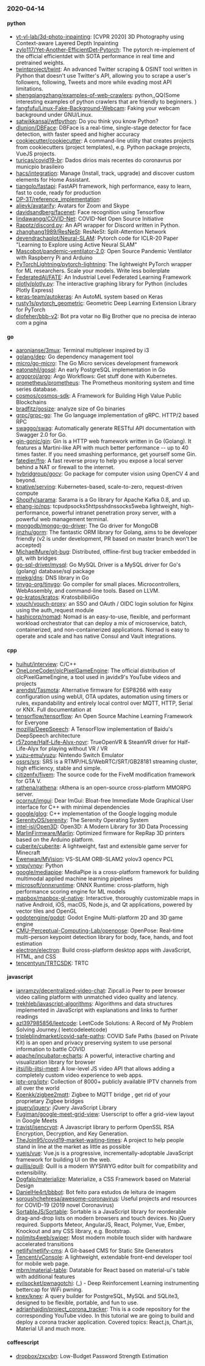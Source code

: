 ### 2020-04-14

#### python
* [vt-vl-lab/3d-photo-inpainting](https://github.com/vt-vl-lab/3d-photo-inpainting): [CVPR 2020] 3D Photography using Context-aware Layered Depth Inpainting
* [zylo117/Yet-Another-EfficientDet-Pytorch](https://github.com/zylo117/Yet-Another-EfficientDet-Pytorch): The pytorch re-implement of the official efficientdet with SOTA performance in real time and pretrained weights.
* [twintproject/twint](https://github.com/twintproject/twint): An advanced Twitter scraping & OSINT tool written in Python that doesn't use Twitter's API, allowing you to scrape a user's followers, following, Tweets and more while evading most API limitations.
* [shengqiangzhang/examples-of-web-crawlers](https://github.com/shengqiangzhang/examples-of-web-crawlers): python,,QQ(Some interesting examples of python crawlers that are friendly to beginners. )
* [fangfufu/Linux-Fake-Background-Webcam](https://github.com/fangfufu/Linux-Fake-Background-Webcam): Faking your webcam background under GNU/Linux.
* [satwikkansal/wtfpython](https://github.com/satwikkansal/wtfpython): Do you think you know Python?
* [dlunion/DBFace](https://github.com/dlunion/DBFace): DBFace is a real-time, single-stage detector for face detection, with faster speed and higher accuracy
* [cookiecutter/cookiecutter](https://github.com/cookiecutter/cookiecutter): A command-line utility that creates projects from cookiecutters (project templates), e.g. Python package projects, VueJS projects.
* [turicas/covid19-br](https://github.com/turicas/covid19-br): Dados dirios mais recentes do coronavrus por municpio brasileiro
* [hacs/integration](https://github.com/hacs/integration): Manage (Install, track, upgrade) and discover custom elements for Home Assistant.
* [tiangolo/fastapi](https://github.com/tiangolo/fastapi): FastAPI framework, high performance, easy to learn, fast to code, ready for production
* [DP-3T/reference_implementation](https://github.com/DP-3T/reference_implementation): 
* [alievk/avatarify](https://github.com/alievk/avatarify): Avatars for Zoom and Skype
* [davidsandberg/facenet](https://github.com/davidsandberg/facenet): Face recognition using Tensorflow
* [lindawangg/COVID-Net](https://github.com/lindawangg/COVID-Net): COVID-Net Open Source Initiative
* [Rapptz/discord.py](https://github.com/Rapptz/discord.py): An API wrapper for Discord written in Python.
* [zhanghang1989/ResNeSt](https://github.com/zhanghang1989/ResNeSt): ResNeSt: Split-Attention Network
* [devendrachaplot/Neural-SLAM](https://github.com/devendrachaplot/Neural-SLAM): Pytorch code for ICLR-20 Paper "Learning to Explore using Active Neural SLAM"
* [Mascobot/pandemic-ventilator-2.0](https://github.com/Mascobot/pandemic-ventilator-2.0): Open Source Pandemic Ventilator with Raspberry Pi and Arduino
* [PyTorchLightning/pytorch-lightning](https://github.com/PyTorchLightning/pytorch-lightning): The lightweight PyTorch wrapper for ML researchers. Scale your models. Write less boilerplate
* [FederatedAI/FATE](https://github.com/FederatedAI/FATE): An Industrial Level Federated Learning Framework
* [plotly/plotly.py](https://github.com/plotly/plotly.py): The interactive graphing library for Python (includes Plotly Express) 
* [keras-team/autokeras](https://github.com/keras-team/autokeras): An AutoML system based on Keras
* [rusty1s/pytorch_geometric](https://github.com/rusty1s/pytorch_geometric): Geometric Deep Learning Extension Library for PyTorch
* [diofeher/bbb-v2](https://github.com/diofeher/bbb-v2): Bot pra votar no Big Brother que no precisa de interao com a pgina

#### go
* [aaronjanse/3mux](https://github.com/aaronjanse/3mux): Terminal multiplexer inspired by i3
* [golang/dep](https://github.com/golang/dep): Go dependency management tool
* [micro/go-micro](https://github.com/micro/go-micro): The Go Micro services development framework
* [eatonphil/gosql](https://github.com/eatonphil/gosql): An early PostgreSQL implementation in Go
* [argoproj/argo](https://github.com/argoproj/argo): Argo Workflows: Get stuff done with Kubernetes.
* [prometheus/prometheus](https://github.com/prometheus/prometheus): The Prometheus monitoring system and time series database.
* [cosmos/cosmos-sdk](https://github.com/cosmos/cosmos-sdk):  A Framework for Building High Value Public Blockchains 
* [bradfitz/gosize](https://github.com/bradfitz/gosize): analyze size of Go binaries
* [grpc/grpc-go](https://github.com/grpc/grpc-go): The Go language implementation of gRPC. HTTP/2 based RPC
* [swaggo/swag](https://github.com/swaggo/swag): Automatically generate RESTful API documentation with Swagger 2.0 for Go.
* [gin-gonic/gin](https://github.com/gin-gonic/gin): Gin is a HTTP web framework written in Go (Golang). It features a Martini-like API with much better performance -- up to 40 times faster. If you need smashing performance, get yourself some Gin.
* [fatedier/frp](https://github.com/fatedier/frp): A fast reverse proxy to help you expose a local server behind a NAT or firewall to the internet.
* [hybridgroup/gocv](https://github.com/hybridgroup/gocv): Go package for computer vision using OpenCV 4 and beyond.
* [knative/serving](https://github.com/knative/serving): Kubernetes-based, scale-to-zero, request-driven compute
* [Shopify/sarama](https://github.com/Shopify/sarama): Sarama is a Go library for Apache Kafka 0.8, and up.
* [ehang-io/nps](https://github.com/ehang-io/nps): tcpudpsocks5httpsshdnssocks5weba lightweight, high-performance, powerful intranet penetration proxy server, with a powerful web management terminal.
* [mongodb/mongo-go-driver](https://github.com/mongodb/mongo-go-driver): The Go driver for MongoDB
* [jinzhu/gorm](https://github.com/jinzhu/gorm): The fantastic ORM library for Golang, aims to be developer friendly (v2 is under development, PR based on master branch won't be accepted)
* [MichaelMure/git-bug](https://github.com/MichaelMure/git-bug): Distributed, offline-first bug tracker embedded in git, with bridges
* [go-sql-driver/mysql](https://github.com/go-sql-driver/mysql): Go MySQL Driver is a MySQL driver for Go's (golang) database/sql package
* [miekg/dns](https://github.com/miekg/dns): DNS library in Go
* [tinygo-org/tinygo](https://github.com/tinygo-org/tinygo): Go compiler for small places. Microcontrollers, WebAssembly, and command-line tools. Based on LLVM.
* [go-kratos/kratos](https://github.com/go-kratos/kratos): KratosbilibiliGo
* [vouch/vouch-proxy](https://github.com/vouch/vouch-proxy): an SSO and OAuth / OIDC login solution for Nginx using the auth_request module
* [hashicorp/nomad](https://github.com/hashicorp/nomad): Nomad is an easy-to-use, flexible, and performant workload orchestrator that can deploy a mix of microservice, batch, containerized, and non-containerized applications. Nomad is easy to operate and scale and has native Consul and Vault integrations.

#### cpp
* [huihut/interview](https://github.com/huihut/interview):  C/C++ 
* [OneLoneCoder/olcPixelGameEngine](https://github.com/OneLoneCoder/olcPixelGameEngine): The official distribution of olcPixelGameEngine, a tool used in javidx9's YouTube videos and projects
* [arendst/Tasmota](https://github.com/arendst/Tasmota): Alternative firmware for ESP8266 with easy configuration using webUI, OTA updates, automation using timers or rules, expandability and entirely local control over MQTT, HTTP, Serial or KNX. Full documentation at
* [tensorflow/tensorflow](https://github.com/tensorflow/tensorflow): An Open Source Machine Learning Framework for Everyone
* [mozilla/DeepSpeech](https://github.com/mozilla/DeepSpeech): A TensorFlow implementation of Baidu's DeepSpeech architecture
* [r57zone/Half-Life-Alyx-novr](https://github.com/r57zone/Half-Life-Alyx-novr): TrueOpenVR & SteamVR driver for Half-Life-Alyx for playing without VR /     VR
* [yuzu-emu/yuzu](https://github.com/yuzu-emu/yuzu): Nintendo Switch Emulator
* [ossrs/srs](https://github.com/ossrs/srs): SRS is a RTMP/HLS/WebRTC/SRT/GB28181 streaming cluster, high efficiency, stable and simple.
* [citizenfx/fivem](https://github.com/citizenfx/fivem): The source code for the FiveM modification framework for GTA V.
* [rathena/rathena](https://github.com/rathena/rathena): rAthena is an open-source cross-platform MMORPG server.
* [ocornut/imgui](https://github.com/ocornut/imgui): Dear ImGui: Bloat-free Immediate Mode Graphical User interface for C++ with minimal dependencies
* [google/glog](https://github.com/google/glog): C++ implementation of the Google logging module
* [SerenityOS/serenity](https://github.com/SerenityOS/serenity): The Serenity Operating System 
* [intel-isl/Open3D](https://github.com/intel-isl/Open3D): Open3D: A Modern Library for 3D Data Processing
* [MarlinFirmware/Marlin](https://github.com/MarlinFirmware/Marlin): Optimized firmware for RepRap 3D printers based on the Arduino platform.
* [cuberite/cuberite](https://github.com/cuberite/cuberite): A lightweight, fast and extensible game server for Minecraft
* [Ewenwan/MVision](https://github.com/Ewenwan/MVision):   VS-SLAM ORB-SLAM2  yolov3  opencv PCL  
* [vnpy/vnpy](https://github.com/vnpy/vnpy): Python
* [google/mediapipe](https://github.com/google/mediapipe): MediaPipe is a cross-platform framework for building multimodal applied machine learning pipelines
* [microsoft/onnxruntime](https://github.com/microsoft/onnxruntime): ONNX Runtime: cross-platform, high performance scoring engine for ML models
* [mapbox/mapbox-gl-native](https://github.com/mapbox/mapbox-gl-native): Interactive, thoroughly customizable maps in native Android, iOS, macOS, Node.js, and Qt applications, powered by vector tiles and OpenGL
* [godotengine/godot](https://github.com/godotengine/godot): Godot Engine  Multi-platform 2D and 3D game engine
* [CMU-Perceptual-Computing-Lab/openpose](https://github.com/CMU-Perceptual-Computing-Lab/openpose): OpenPose: Real-time multi-person keypoint detection library for body, face, hands, and foot estimation
* [electron/electron](https://github.com/electron/electron): Build cross-platform desktop apps with JavaScript, HTML, and CSS
* [tencentyun/TRTCSDK](https://github.com/tencentyun/TRTCSDK): TRTC

#### javascript
* [ianramzy/decentralized-video-chat](https://github.com/ianramzy/decentralized-video-chat):  Zipcall.io  Peer to peer browser video calling platform with unmatched video quality and latency.
* [trekhleb/javascript-algorithms](https://github.com/trekhleb/javascript-algorithms):  Algorithms and data structures implemented in JavaScript with explanations and links to further readings
* [azl397985856/leetcode](https://github.com/azl397985856/leetcode): LeetCode Solutions: A Record of My Problem Solving Journey.( leetcodeleetcode)
* [tripleblindmarket/covid-safe-paths](https://github.com/tripleblindmarket/covid-safe-paths): COVID Safe Paths (based on Private Kit) is an open and privacy preserving system to use personal information to battle COVID
* [apache/incubator-echarts](https://github.com/apache/incubator-echarts): A powerful, interactive charting and visualization library for browser
* [jitsi/lib-jitsi-meet](https://github.com/jitsi/lib-jitsi-meet): A low-level JS video API that allows adding a completely custom video experience to web apps.
* [iptv-org/iptv](https://github.com/iptv-org/iptv): Collection of 8000+ publicly available IPTV channels from all over the world
* [Koenkk/zigbee2mqtt](https://github.com/Koenkk/zigbee2mqtt): Zigbee  to MQTT bridge , get rid of your proprietary Zigbee bridges 
* [jquery/jquery](https://github.com/jquery/jquery): jQuery JavaScript Library
* [Fugiman/google-meet-grid-view](https://github.com/Fugiman/google-meet-grid-view): Userscript to offer a grid-view layout in Google Meets
* [travist/jsencrypt](https://github.com/travist/jsencrypt): A Javascript library to perform OpenSSL RSA Encryption, Decryption, and Key Generation.
* [TheJoin95/covid19-market-waiting-times](https://github.com/TheJoin95/covid19-market-waiting-times): A project to help people stand in line at the market as little as possible
* [vuejs/vue](https://github.com/vuejs/vue):  Vue.js is a progressive, incrementally-adoptable JavaScript framework for building UI on the web.
* [quilljs/quill](https://github.com/quilljs/quill): Quill is a modern WYSIWYG editor built for compatibility and extensibility.
* [Dogfalo/materialize](https://github.com/Dogfalo/materialize): Materialize, a CSS Framework based on Material Design
* [DanielHe4rt/bbbot](https://github.com/DanielHe4rt/bbbot): Bot feito para estudos de leitura de imagem
* [soroushchehresa/awesome-coronavirus](https://github.com/soroushchehresa/awesome-coronavirus): Useful projects and resources for COVID-19 (2019 novel Coronavirus)
* [SortableJS/Sortable](https://github.com/SortableJS/Sortable): Sortable  is a JavaScript library for reorderable drag-and-drop lists on modern browsers and touch devices. No jQuery required. Supports Meteor, AngularJS, React, Polymer, Vue, Ember, Knockout and any CSS library, e.g. Bootstrap.
* [nolimits4web/swiper](https://github.com/nolimits4web/swiper): Most modern mobile touch slider with hardware accelerated transitions
* [netlify/netlify-cms](https://github.com/netlify/netlify-cms): A Git-based CMS for Static Site Generators
* [Tencent/vConsole](https://github.com/Tencent/vConsole): A lightweight, extendable front-end developer tool for mobile web page.
* [mbrn/material-table](https://github.com/mbrn/material-table): Datatable for React based on material-ui's table with additional features
* [evilsocket/pwnagotchi](https://github.com/evilsocket/pwnagotchi): (_) - Deep Reinforcement Learning instrumenting bettercap for WiFi pwning.
* [knex/knex](https://github.com/knex/knex): A query builder for PostgreSQL, MySQL and SQLite3, designed to be flexible, portable, and fun to use.
* [adrianhajdin/project_corona_tracker](https://github.com/adrianhajdin/project_corona_tracker): This is a code repository for the corresponding YouTube video. In this tutorial we are going to build and deploy a corona tracker application. Covered topics: React.js, Chart.js, Material UI and much more.

#### coffeescript
* [dropbox/zxcvbn](https://github.com/dropbox/zxcvbn): Low-Budget Password Strength Estimation
